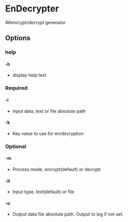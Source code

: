 # EnDecrypter

##encrypt/decrypt generator

## Options
### help
#### -h
 - display help text
### Required
#### -i
- Input data, text or file absolute path
#### -k
- Key value to use for en/decryption

### Optional
#### -m
 - Process mode, encrypt(default) or decrypt
#### -it
 - Input type, text(default) or file
#### -o
 - Output data file absolute path. Output to log if not set.